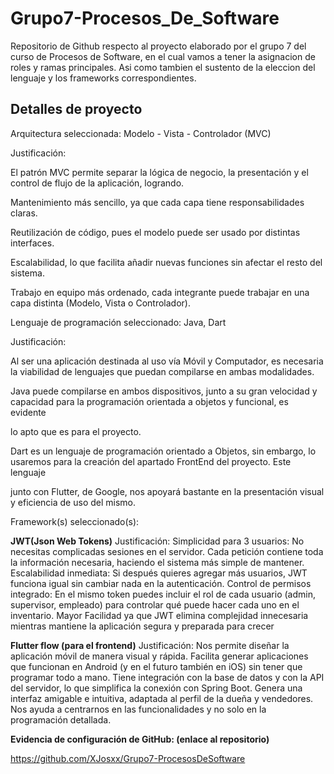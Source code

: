 # Grupo7-Procesos_De_Software
Repositorio de Github respecto al proyecto elaborado por el grupo 7 del curso de Procesos de Software, en el cual vamos a tener la asignacion de roles y ramas principales. Asi como tambien el sustento de la eleccion del lenguaje y los frameworks correspondientes.

## Detalles de proyecto

Arquitectura seleccionada: Modelo - Vista - Controlador (MVC)

Justificación:

El patrón MVC permite separar la lógica de negocio, la presentación y el control de flujo de la aplicación, logrando.

Mantenimiento más sencillo, ya que cada capa tiene responsabilidades claras.

Reutilización de código, pues el modelo puede ser usado por distintas interfaces.

Escalabilidad, lo que facilita añadir nuevas funciones sin afectar el resto del sistema.

Trabajo en equipo más ordenado, cada integrante puede trabajar en una capa distinta (Modelo, Vista o Controlador).



Lenguaje de programación seleccionado: Java, Dart

Justificación:

Al ser una aplicación destinada al uso vía Móvil y Computador, es necesaria la viabilidad de lenguajes que puedan compilarse en ambas modalidades.

Java puede compilarse en ambos dispositivos, junto a su gran velocidad y capacidad para la programación orientada a objetos y funcional, es evidente

lo apto que es para el proyecto.

Dart es un lenguaje de programación orientado a Objetos, sin embargo, lo usaremos para la creación del apartado FrontEnd del proyecto. Este lenguaje

junto con Flutter, de Google, nos apoyará bastante en la presentación visual y eficiencia de uso del mismo.







Framework(s) seleccionado(s): 

**JWT(Json Web Tokens)**
Justificación:
Simplicidad para 3 usuarios: No necesitas complicadas sesiones en el servidor. 
Cada petición contiene toda la información necesaria, haciendo el sistema más simple de mantener.
Escalabilidad inmediata: Si después quieres agregar más usuarios, JWT funciona igual sin cambiar nada en la autenticación.
Control de permisos integrado: En el mismo token puedes incluir el rol de cada usuario (admin, supervisor, empleado) para controlar qué puede hacer cada uno en el inventario.
Mayor Facilidad ya que JWT elimina complejidad innecesaria mientras mantiene la aplicación segura y preparada para crecer


**Flutter flow (para el frontend)**
Justificación:
Nos permite diseñar la aplicación móvil de manera visual y rápida.
Facilita generar aplicaciones que funcionan en Android (y en el futuro también en iOS) sin tener que programar todo a mano.
Tiene integración con la base de datos y con la API del servidor, lo que simplifica la conexión con Spring Boot.
Genera una interfaz amigable e intuitiva, adaptada al perfil de la dueña y vendedores.
Nos ayuda a centrarnos en las funcionalidades y no solo en la programación detallada.




**Evidencia de configuración de GitHub: (enlace al repositorio)**

https://github.com/XJosxx/Grupo7-ProcesosDeSoftware
